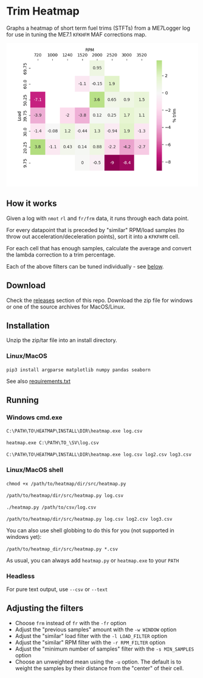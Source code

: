 # Trim Heatmap

Graphs a heatmap of short term fuel trims (STFTs) from a ME7Logger log for use in tuning the ME7.1 `KFKHFM` MAF corrections map.

![heatmap](./examples/heatmap.png)

## How it works

Given a log with `nmot` `rl` and `fr/frm` data, it runs through each data point.

For every datapoint that is preceded by "similar" RPM/load samples (to throw out acceleration/deceleration points), sort it into a `KFKFHFM` cell.

For each cell that has enough samples, calculate the average and convert the lambda correction to a trim percentage.

Each of the above filters can be tuned individually - see [below](#adjusting-the-filters).

## Download

Check the [releases](https://github.com/nyetwurk/trim-heatmap/releases) section of this repo. Download the zip file for windows or one of the source archives for MacOS/Linux.

## Installation

Unzip the zip/tar file into an install directory.

### Linux/MacOS

`pip3 install argparse matplotlib numpy pandas seaborn`

See also [requirements.txt](./src/requirements.txt)

## Running

### Windows cmd.exe

`C:\PATH\TO\HEATMAP\INSTALL\DIR\heatmap.exe log.csv`

`heatmap.exe C:\PATH\TO_\SV\log.csv`

`C:\PATH\TO\HEATMAP\INSTALL\DIR\heatmap.exe log.csv log2.csv log3.csv`

### Linux/MacOS shell

`chmod +x /path/to/heatmap/dir/src/heatmap.py`

`/path/to/heatmap/dir/src/heatmap.py log.csv`

`./heatmap.py /path/to/csv/log.csv`

`/path/to/heatmap/dir/src/heatmap.py log.csv log2.csv log3.csv`

You can also use shell globbing to do this for you (not supported in windows yet):

`/path/to/heatmap_dir/src/heatmap.py *.csv`

As usual, you can always add `heatmap.py` or `heatmap.exe` to your `PATH`

### Headless

For pure text output, use `--csv` or `--text`

## Adjusting the filters

* Choose `frm` instead of `fr` with the `-fr` option
* Adjust the "previous samples" amount with the `-w WINDOW` option
* Adjust the "similar" load filter with the `-l LOAD_FILTER` option
* Adjust the "similar" RPM filter with the `-r RPM_FILTER` option
* Adjust the "minimum number of samples" filter with the `-s MIN_SAMPLES` option
* Choose an unweighted mean using the `-u` option. The default is to weight the samples by their distance from the "center" of their cell.
